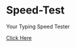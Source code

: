 # Speed-Test
Your Typing Speed Tester

[Click Here](https://67e88166fdca027f0b9f59e2--velvety-travesseiro-2b129a.netlify.app/)
